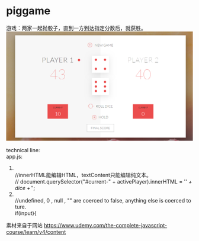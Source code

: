 # piggame

游戏：两家一起抛骰子，直到一方到达指定分数后，就获胜。<br>
<img src="/image/pic1.png" width="900px" /> <br>

technical line: <br>
app.js:
1. <br>
    //innerHTML能编辑HTML，textContent只能编辑纯文本。 <br>
    // document.querySelector("#current-" + activePlayer).innerHTML = '<em>' + dice +'</em>'; <br>
2. <br>
    //undefined, 0 , null , ""  are coerced to false, anything else is coerced to ture. <br>
    if(input){ <br>


素材来自于网站
https://www.udemy.com/the-complete-javascript-course/learn/v4/content

